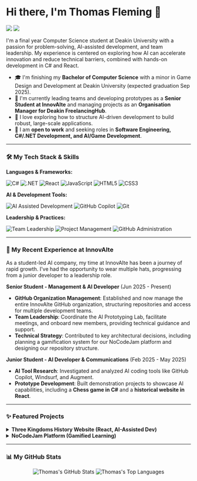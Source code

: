 # Hi there, I'm Thomas Fleming 👋

<a href="https://www.linkedin.com/in/thomas-fleming-0303b4356/"><img src="https://img.shields.io/badge/linkedin-%230077B5.svg?style=for-the-badge&logo=linkedin&logoColor=white" /></a>
<a href="https://thomasflemingportfolio.netlify.app/"><img src="https://img.shields.io/badge/Portfolio-00C7B7?style=for-the-badge&logo=web&logoColor=white" /></a>

I'm a final year Computer Science student at Deakin University with a passion for problem-solving, AI-assisted development, and team leadership. My experience is centered on exploring how AI can accelerate innovation and reduce technical barriers, combined with hands-on development in C# and React.

- 🎓 I'm finishing my **Bachelor of Computer Science** with a minor in Game Design and Development at Deakin University (expected graduation Sep 2025).
- 🔭 I'm currently leading teams and developing prototypes as a **Senior Student at InnovAIte** and managing projects as an **Organisation Manager for Deakin FreelancingHub**.
- 🌱 I love exploring how to structure AI-driven development to build robust, large-scale applications.
- 🎯 I am **open to work** and seeking roles in **Software Engineering, C#/.NET Development, and AI/Game Development**.

---

### 🛠️ My Tech Stack & Skills

**Languages & Frameworks:**
<p>
  <img src="https://img.shields.io/badge/c%23-%23239120.svg?style=for-the-badge&logo=c-sharp&logoColor=white" alt="C#" />
  <img src="https://img.shields.io/badge/.NET-512BD4?style=for-the-badge&logo=dotnet&logoColor=white" alt=".NET" />
  <img src="https://img.shields.io/badge/react-%2320232a.svg?style=for-the-badge&logo=react&logoColor=%2361DAFB" alt="React" />
  <img src="https://img.shields.io/badge/javascript-%23323330.svg?style=for-the-badge&logo=javascript&logoColor=%23F7DF1E" alt="JavaScript" />
  <img src="https://img.shields.io/badge/html5-%23E34F26.svg?style=for-the-badge&logo=html5&logoColor=white" alt="HTML5" />
  <img src="https://img.shields.io/badge/css3-%231572B6.svg?style=for-the-badge&logo=css3&logoColor=white" alt="CSS3" />
</p>

**AI & Development Tools:**
<p>
  <img src="https://img.shields.io/badge/AI--Assisted%20Development-FF8C00?style=for-the-badge&logo=openai&logoColor=white" alt="AI Assisted Development" />
  <img src="https://img.shields.io/badge/GitHub%20Copilot-171515?style=for-the-badge&logo=github&logoColor=white" alt="GitHub Copilot" />
  <img src="https://img.shields.io/badge/git-%23F05033.svg?style=for-the-badge&logo=git&logoColor=white" alt="Git" />
</p>

**Leadership & Practices:**
<p>
  <img src="https://img.shields.io/badge/Team%20Leadership-4A90E2?style=for-the-badge&logo=microsoft-teams&logoColor=white" alt="Team Leadership" />
  <img src="https://img.shields.io/badge/Project%20Management-199AE5?style=for-the-badge&logo=scrum&logoColor=white" alt="Project Management" />
  <img src="https://img.shields.io/badge/GitHub%20Administration-121011?style=for-the-badge&logo=github&logoColor=white" alt="GitHub Administration" />
</p>

---

### 🚀 My Recent Experience at InnovAIte

As a student-led AI company, my time at InnovAIte has been a journey of rapid growth. I've had the opportunity to wear multiple hats, progressing from a junior developer to a leadership role.

**Senior Student - Management & AI Developer** (Jun 2025 - Present)
- **GitHub Organization Management**: Established and now manage the entire InnovAIte GitHub organization, structuring repositories and access for multiple development teams.
- **Team Leadership**: Coordinate the AI Prototyping Lab, facilitate meetings, and onboard new members, providing technical guidance and support.
- **Technical Strategy**: Contributed to key architectural decisions, including planning a gamification system for our NoCodeJam platform and designing our repository structure.

**Junior Student - AI Developer & Communications** (Feb 2025 - May 2025)
- **AI Tool Research**: Investigated and analyzed AI coding tools like GitHub Copilot, Windsurf, and Augment.
- **Prototype Development**: Built demonstration projects to showcase AI capabilities, including a **Chess game in C#** and a **historical website in React**.

---

### ✨ Featured Projects

<details>
<summary><strong>Three Kingdoms History Website (React, AI-Assisted Dev)</strong></summary>

A feature-rich website built to explore the history of the Three Kingdoms period of China. This project was a deep dive into using AI tools (like Windsurf and CoPilot) for both coding a technology I was new to (React) and for translating Chinese source material.

➡️ **[View the Live Site](https://3kingdomsscribed.netlify.app/)**

</details>

<details>
<summary><strong>NoCodeJam Platform (Gamified Learning)</strong></summary>

A gamified coding platform to help users enhance their programming skills. My contributions focused on researching and designing the core gamification and rating systems (EXP-based, ELO-based) and creating prototype learn pages. This was a core project within InnovAIte.

</details>

---

### 📊 My GitHub Stats

<p align="center">
  <img src="https://github-readme-stats.vercel.app/api?username=TriAzz&show_icons=true&theme=radical&hide_border=true&count_private=true" alt="Thomas's GitHub Stats" />
  <img src="https://github-readme-stats.vercel.app/api/top-langs/?username=TriAzz&layout=compact&theme=radical&hide_border=true&count_private=true" alt="Thomas's Top Languages" />
</p>
